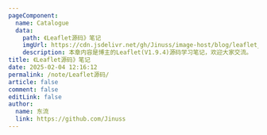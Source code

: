 ```yaml
---
pageComponent:
  name: Catalogue
  data:
    path: 《Leaflet源码》笔记
    imgUrl: https://cdn.jsdelivr.net/gh/Jinuss/image-host/blog/leaflet_log.png
    description: 本章内容是博主的Leaflet(V1.9.4)源码学习笔记，欢迎大家交流。
title: 《Leaflet源码》笔记
date: 2025-02-04 12:16:12
permalink: /note/Leaflet源码/
article: false
comment: false
editLink: false
author:
  name: 东流
  link: https://github.com/Jinuss
---
```


